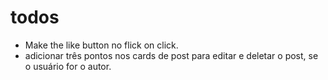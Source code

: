 # todos

- Make the like button no flick on click.
- adicionar três pontos nos cards de post para editar e deletar o post, se o usuário for o autor.
